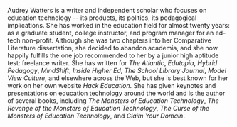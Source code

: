 Audrey Watters is a writer and independent scholar who focuses on education technology -- its products, its politics, its pedagogical implications.  She has worked in the education field for almost twenty years: as a graduate student, college instructor, and program manager for an ed-tech non-profit. Although she was two chapters into her Comparative Literature dissertation, she decided to abandon academia, and she now happily fulfills the one job recommended to her by a junior high aptitude test: freelance writer.  She has written for *The Atlantic*, *Edutopia*, *Hybrid Pedagogy*, *MindShift*, *Inside Higher Ed*, *The School Library Journal*, *Model View Culture*, and elsewhere across the Web, but she is best known for her work on her own website *Hack Education*. She has given keynotes and presentations on education technology around the world and is the author of several books, including *The Monsters of Education Technology*, *The Revenge of the Monsters of Education Technology*, *The Curse of the Monsters of Education Technology*, and *Claim Your Domain*.

